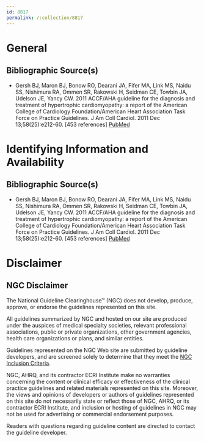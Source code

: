 ```yaml
---
id: 8817
permalink: /:collection/8817
---
```


# General

## Bibliographic Source(s)

- Gersh BJ, Maron BJ, Bonow RO, Dearani JA, Fifer MA, Link MS, Naidu SS, Nishimura RA, Ommen SR, Rakowski H, Seidman CE, Towbin JA, Udelson JE, Yancy CW. 2011 ACCF/AHA guideline for the diagnosis and treatment of hypertrophic cardiomyopathy: a report of the American College of Cardiology Foundation/American Heart Association Task Force on Practice Guidelines. J Am Coll Cardiol. 2011 Dec 13;58(25):e212-60. [453 references] [ PubMed ](http://www.ncbi.nlm.nih.gov/entrez/query.fcgi?cmd=Retrieve&db=pubmed&dopt=Abstract&list_uids=22075469)

# Identifying Information and Availability

## Bibliographic Source(s)

- Gersh BJ, Maron BJ, Bonow RO, Dearani JA, Fifer MA, Link MS, Naidu SS, Nishimura RA, Ommen SR, Rakowski H, Seidman CE, Towbin JA, Udelson JE, Yancy CW. 2011 ACCF/AHA guideline for the diagnosis and treatment of hypertrophic cardiomyopathy: a report of the American College of Cardiology Foundation/American Heart Association Task Force on Practice Guidelines. J Am Coll Cardiol. 2011 Dec 13;58(25):e212-60. [453 references] [ PubMed ](http://www.ncbi.nlm.nih.gov/entrez/query.fcgi?cmd=Retrieve&db=pubmed&dopt=Abstract&list_uids=22075469)

# Disclaimer

## NGC Disclaimer

The National Guideline Clearinghouse™ (NGC) does not develop, produce, approve, or endorse the guidelines represented on this site.

All guidelines summarized by NGC and hosted on our site are produced under the auspices of medical specialty societies, relevant professional associations, public or private organizations, other government agencies, health care organizations or plans, and similar entities.

Guidelines represented on the NGC Web site are submitted by guideline developers, and are screened solely to determine that they meet the [NGC Inclusion Criteria](/help-and-about/summaries/inclusion-criteria).

NGC, AHRQ, and its contractor ECRI Institute make no warranties concerning the content or clinical efficacy or effectiveness of the clinical practice guidelines and related materials represented on this site. Moreover, the views and opinions of developers or authors of guidelines represented on this site do not necessarily state or reflect those of NGC, AHRQ, or its contractor ECRI Institute, and inclusion or hosting of guidelines in NGC may not be used for advertising or commercial endorsement purposes.

Readers with questions regarding guideline content are directed to contact the guideline developer.

